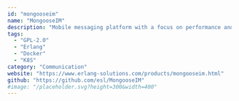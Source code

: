 ```yaml
---
id: "mongooseim"
name: "MongooseIM"
description: "Mobile messaging platform with a focus on performance and scalability."
tags:
  - "GPL-2.0"
  - "Erlang"
  - "Docker"
  - "K8S"
category: "Communication"
website: "https://www.erlang-solutions.com/products/mongooseim.html"
github: "https://github.com/esl/MongooseIM"
#image: "/placeholder.svg?height=300&width=400"
---
```


